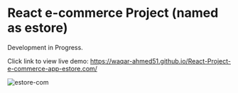 # React e-commerce Project (named as estore)
 Development in Progress. 
 
 
 Click link to view live demo: https://waqar-ahmed51.github.io/React-Project-e-commerce-app-estore.com/


![estore-com](https://user-images.githubusercontent.com/54082156/180027901-a97e8a99-0aa2-4e71-b8e7-12e63e63a858.png)
